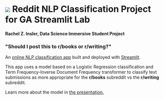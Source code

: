 # ![](https://ga-dash.s3.amazonaws.com/production/assets/logo-9f88ae6c9c3871690e33280fcf557f33.png) Reddit NLP Classification Project for GA Streamlit Lab

#### Rachel Z. Insler, Data Science Immersive Student Project

### "Should I post this to r/books or r/writing?"

An [online NLP classification app](http://bit.ly/reddit-project) built and deployed with [Streamlit](https://streamlit.io/). 

This app uses a model based on a Logistic Regression classification and Term Frequency-Inverse Document Frequency transformer to classify text submissions as more appropriate for the **r/books** subreddit vs the **r/writing** subreddit. 

Learn more about the model in [the presentation.](https://docs.google.com/presentation/d/14QqcgZnQoDOAsfxOTHvzoNpQ6SRuaYRRejqTdo0tPjw/edit?usp=sharing)

